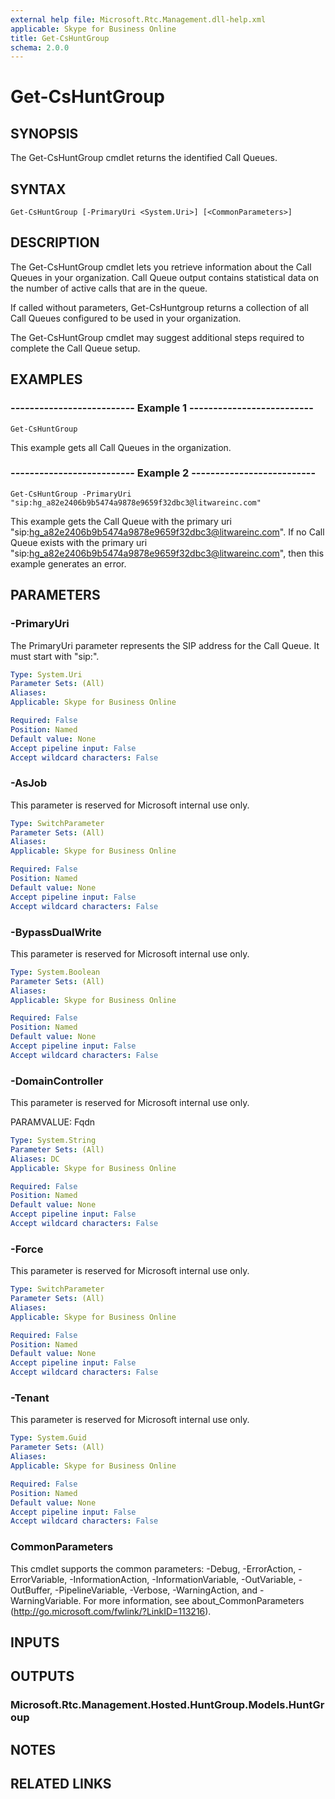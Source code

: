 ```yaml
---
external help file: Microsoft.Rtc.Management.dll-help.xml
applicable: Skype for Business Online
title: Get-CsHuntGroup
schema: 2.0.0
---
```


# Get-CsHuntGroup

## SYNOPSIS
The Get-CsHuntGroup cmdlet returns the identified Call Queues.

## SYNTAX

```
Get-CsHuntGroup [-PrimaryUri <System.Uri>] [<CommonParameters>] 
```

## DESCRIPTION
The Get-CsHuntGroup cmdlet lets you retrieve information about the Call Queues in your organization. Call Queue output contains statistical data on the number of active calls that are in the queue.

If called without parameters, Get-CsHuntgroup returns a collection of all Call Queues configured to be used in your organization.

The Get-CsHuntGroup cmdlet may suggest additional steps required to complete the Call Queue setup.

## EXAMPLES

### -------------------------- Example 1 --------------------------
```
Get-CsHuntGroup
```

This example gets all Call Queues in the organization.

### -------------------------- Example 2 --------------------------
```
Get-CsHuntGroup -PrimaryUri "sip:hg_a82e2406b9b5474a9878e9659f32dbc3@litwareinc.com"
```

This example gets the Call Queue with the primary uri "sip:hg_a82e2406b9b5474a9878e9659f32dbc3@litwareinc.com". If no Call Queue exists with the primary uri "sip:hg_a82e2406b9b5474a9878e9659f32dbc3@litwareinc.com", then this example generates an error.


## PARAMETERS

### -PrimaryUri
The PrimaryUri parameter represents the SIP address for the Call Queue. It must start with "sip:".

```yaml
Type: System.Uri
Parameter Sets: (All)
Aliases: 
Applicable: Skype for Business Online

Required: False
Position: Named
Default value: None
Accept pipeline input: False
Accept wildcard characters: False
```

### -AsJob
This parameter is reserved for Microsoft internal use only.

```yaml
Type: SwitchParameter
Parameter Sets: (All)
Aliases: 
Applicable: Skype for Business Online

Required: False
Position: Named
Default value: None
Accept pipeline input: False
Accept wildcard characters: False
```

### -BypassDualWrite
This parameter is reserved for Microsoft internal use only.

```yaml
Type: System.Boolean
Parameter Sets: (All)
Aliases: 
Applicable: Skype for Business Online

Required: False
Position: Named
Default value: None
Accept pipeline input: False
Accept wildcard characters: False
```

### -DomainController
This parameter is reserved for Microsoft internal use only.

PARAMVALUE: Fqdn

```yaml
Type: System.String
Parameter Sets: (All)
Aliases: DC
Applicable: Skype for Business Online

Required: False
Position: Named
Default value: None
Accept pipeline input: False
Accept wildcard characters: False
```

### -Force
This parameter is reserved for Microsoft internal use only.

```yaml
Type: SwitchParameter
Parameter Sets: (All)
Aliases: 
Applicable: Skype for Business Online

Required: False
Position: Named
Default value: None
Accept pipeline input: False
Accept wildcard characters: False
```

### -Tenant
This parameter is reserved for Microsoft internal use only.

```yaml
Type: System.Guid
Parameter Sets: (All)
Aliases: 
Applicable: Skype for Business Online

Required: False
Position: Named
Default value: None
Accept pipeline input: False
Accept wildcard characters: False
```

### CommonParameters
This cmdlet supports the common parameters: -Debug, -ErrorAction, -ErrorVariable, -InformationAction, -InformationVariable, -OutVariable, -OutBuffer, -PipelineVariable, -Verbose, -WarningAction, and -WarningVariable. For more information, see about_CommonParameters (http://go.microsoft.com/fwlink/?LinkID=113216).

## INPUTS

## OUTPUTS

### Microsoft.Rtc.Management.Hosted.HuntGroup.Models.HuntGroup

## NOTES


## RELATED LINKS

